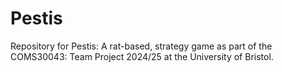 # Pestis
Repository for Pestis: A rat-based, strategy game as part of the COMS30043: Team Project 2024/25 at the University of Bristol. 
